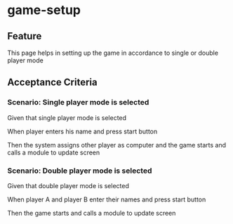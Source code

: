 # game-setup

## Feature

This page helps in setting up the game in accordance to single or double player mode

## Acceptance Criteria

### Scenario: Single player mode is selected

  Given that single player mode is selected

  When player enters his name and press start button

  Then the system assigns other player as computer
  and the game starts and calls a module to update screen

### Scenario: Double player mode is selected

  Given that double player mode is selected

  When player A and player B enter their names and press start button

  Then the game starts and calls a module to update screen
